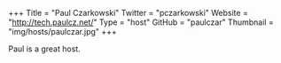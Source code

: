 +++
Title = "Paul Czarkowski"
Twitter = "pczarkowski"
Website = "http://tech.paulcz.net/"
Type = "host"
GitHub = "paulczar"
Thumbnail = "img/hosts/paulczar.jpg"
+++

Paul is a great host.